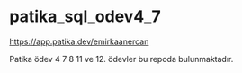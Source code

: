 # patika_sql_odev4_7

https://app.patika.dev/emirkaanercan

Patika ödev 4 7 8 11 ve 12. ödevler bu repoda bulunmaktadır.
